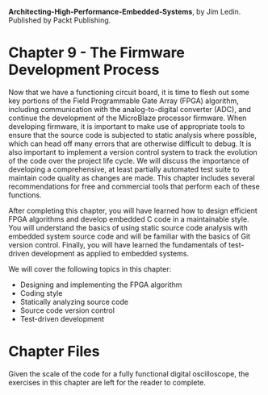 __Architecting-High-Performance-Embedded-Systems__, by Jim Ledin. Published by Packt Publishing.
# Chapter 9 - The Firmware Development Process

Now that we have a functioning circuit board, it is time to flesh out some key portions of the Field Programmable Gate Array (FPGA) algorithm, including communication with the analog-to-digital converter (ADC), and continue the development of the MicroBlaze processor firmware. When developing firmware, it is important to make use of appropriate tools to ensure that the source code is subjected to static analysis where possible, which can head off many errors that are otherwise difficult to debug. It is also important to implement a version control system to track the evolution of the code over the project life cycle. We will discuss the importance of developing a comprehensive, at least partially automated test suite to maintain code quality as changes are made. This chapter includes several recommendations for free and commercial tools that perform each of these functions.

After completing this chapter, you will have learned how to design efficient FPGA algorithms and develop embedded C code in a maintainable style. You will understand the basics of using static source code analysis with embedded system source code and will be familiar with the basics of Git version control. Finally, you will have learned the fundamentals of test-driven development as applied to embedded systems.

We will cover the following topics in this chapter:
* Designing and implementing the FPGA algorithm
* Coding style
* Statically analyzing source code
* Source code version control
* Test-driven development

# Chapter Files

Given the scale of the code for a fully functional digital oscilloscope, the exercises in this chapter are left for the reader to complete.
